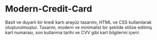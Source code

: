 # Modern-Credit-Card
Basit ve duyarlı bir kredi kartı arayüz tasarımı, HTML ve CSS kullanılarak oluşturulmuştur. Tasarım, modern ve minimalist bir şekilde stilize edilmiş kart numarası, son kullanma tarihi ve CVV gibi kart bilgilerini içerir.
